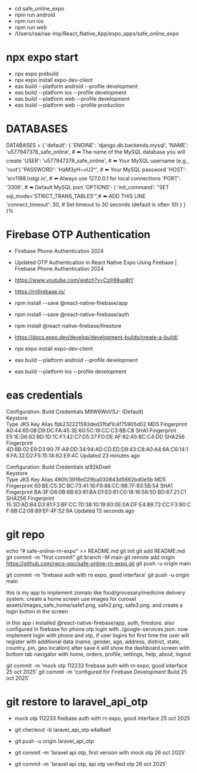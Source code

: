 - cd safe_online_expo
- npm run android
- npm run ios
- npm run web
- /Users/raa/raa-imp/React_Native_App/expo_apps/safe_online_expo
# npx expo start
- npx expo prebuild
- npx expo install expo-dev-client
- eas build --platform android --profile development
- eas build --platform ios --profile development
- eas build --platform web --profile development
- eas build --platform web --profile production

# DATABASES
DATABASES = {
    'default': {
        'ENGINE': 'django.db.backends.mysql',
        'NAME': 'u577947378_safe_online',  # ⬅️ The name of the MySQL database you will create
        'USER': 'u577947378_safe_online',     # ⬅️ Your MySQL username (e.g., 'root')
        'PASSWORD': 'HaM3yH~vU2^', # ⬅️ Your MySQL password
        'HOST': 'srv1188.hstgr.io',           # ⬅️ Always use 127.0.0.1 for local connections
        'PORT': '3306',                # ⬅️ Default MySQL port
        'OPTIONS': {
            'init_command': "SET sql_mode='STRICT_TRANS_TABLES'",# ⬅️ ADD THIS LINE
            'connect_timeout': 30, # Set timeout to 30 seconds (default is often 10)
        }
    }
}%       


# Firebase OTP Authentication
- Firebase Phone Authentication 2024
- Updated OTP Authentication in React Native Expo Using Firebase | Firebase Phone Authentication 2024
- https://www.youtube.com/watch?v=CzjHl9uo8tY
- https://rnfirebase.io/

- npm install --save @react-native-firebase/app
- npm install --save @react-native-firebase/auth
- npm install @react-native-firebase/firestore

- https://docs.expo.dev/develop/development-builds/create-a-build/
- npx expo install expo-dev-client
- eas build --platform android --profile development
- eas build --platform ios --profile development


# eas credentials

Configuration: Build Credentials M9W6WoVSJ- (Default)  
Keystore  
Type                JKS
Key Alias           fbb232221593ded31faf1c4f75905d02
MD5 Fingerprint     A0:44:65:08:D9:DC:FA:45:3E:60:5C:19:CC:C3:8B:C8
SHA1 Fingerprint    E5:1E:D6:82:BD:1D:1C:F1:42:C7:D5:37:FD:DE:AF:82:A5:BC:C4:DD
SHA256 Fingerprint  4D:8B:02:E9:D3:90:7F:A9:DD:34:94:AD:CD:ED:D9:43:C8:A0:A4:6A:C6:14:18:FA:32:D2:F5:15:1A:62:E9:4C
Updated             23 minutes ago

Configuration: Build Credentials qt92kDxeIi  
Keystore  
Type                JKS
Key Alias           490fc3916e029ba030843d5662bd0e5b
MD5 Fingerprint     60:BE:C5:3C:BC:73:41:16:F9:88:CC:9B:7F:93:5B:54
SHA1 Fingerprint    BA:3F:D6:0B:6B:83:61:BA:D1:E0:81:C0:18:16:58:5D:BD:67:21:C1
SHA256 Fingerprint  15:3D:AD:B4:D3:81:F3:BF:CC:70:38:10:19:80:0E:0A:DF:E4:88:72:CC:F3:90:CF:8B:C2:08:89:EF:4F:52:9A
Updated             13 seconds ago

# git repo
echo "# safe-online-rn-expo" >> README.md
git init
git add README.md
git commit -m "first commit"
git branch -M main
git remote add origin https://github.com/rwcs-opc/safe-online-rn-expo.git
git push -u origin main

git commit -m 'firebase auth with rn expo, good interface'
git push -u origin main

this is my app to implement zomato like food/grocesary/medicine delivery system. create a home screen use images for curosel assets/images_safe_home/safe1.png, safe2.png, safe3.png. and create a login button in the screen

in this app i installed @react-native-firebase/app, auth, firestore. also configured in firebase for phone otp login with ./google-services.json. now  implement login with phone and otp, if user logins for first time the user will register with additional data (name, gender, age, address, district, state, country, pin, geo location) after save it will show the dashboard screen with bottom tab navigator with home, orders, profile, settings, help, about, logout


git commit -m 'mock otp 112233 firebase auth with rn expo, good interface 25 oct 2025'
git commit -m 'configured for Firebase Development Build 25 oct 2025'

# git restore to laravel_api_otp 
- mock otp 112233 firebase auth with rn expo, good interface 25 oct 2025
- git checkout -b laravel_api_otp e4a8aef
- git push -u origin laravel_api_otp
- git commit -m 'laravel api otp, first version with mock otp 26 oct 2025'

- git commit -m 'laravel api otp, api otp verified otp 26 oct 2025'